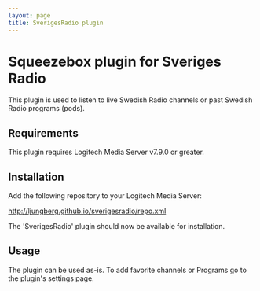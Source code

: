 ```yaml
---
layout: page
title: SverigesRadio plugin
---
```


Squeezebox plugin for Sveriges Radio
=========================================

This plugin is used to listen to live Swedish Radio channels or past Swedish Radio programs (pods).

Requirements
------------

This plugin requires Logitech Media Server v7.9.0 or greater.

Installation
------------

Add the following repository to your Logitech Media Server:

http://ljungberg.github.io/sverigesradio/repo.xml

The 'SverigesRadio' plugin should now be available for installation.

Usage
-----

The plugin can be used as-is. To add favorite channels or Programs go to the plugin's settings page.


